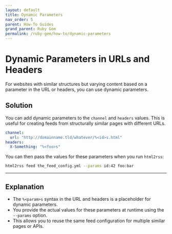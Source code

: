 ```yaml
---
layout: default
title: Dynamic Parameters
nav_order: 5
parent: How-To Guides
grand_parent: Ruby Gem
permalink: /ruby-gem/how-to/dynamic-parameters
---
```


# Dynamic Parameters in URLs and Headers

For websites with similar structures but varying content based on a parameter in the URL or headers, you can use dynamic parameters.

## Solution

You can add dynamic parameters to the `channel` and `headers` values. This is useful for creating feeds from structurally similar pages with different URLs.

```yaml
channel:
  url: "http://domainname.tld/whatever/%<id>s.html"
headers:
  X-Something: "%<foo>s"
```

You can then pass the values for these parameters when you run `html2rss`:

```bash
html2rss feed the_feed_config.yml --params id:42 foo:bar
```

---

## Explanation

- The `%<param>s` syntax in the URL and headers is a placeholder for dynamic parameters.
- You provide the actual values for these parameters at runtime using the `--params` option.
- This allows you to reuse the same feed configuration for multiple similar pages or APIs.
